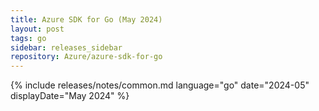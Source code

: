 ```yaml
---
title: Azure SDK for Go (May 2024)
layout: post
tags: go
sidebar: releases_sidebar
repository: Azure/azure-sdk-for-go
---
```

{% include releases/notes/common.md language="go" date="2024-05" displayDate="May 2024" %}
